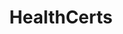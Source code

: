 ---
layout: homepage
title: HealthCerts
description: HealthCerts is a set of digital standards and schema for issuing digital COVID-19 test results certificates that are in line with international standards and the Singapore Government’s requirements. 
image: /images/healthcert-logo.svg
permalink: /
sections:
    - hero:
        title: Now you can give travellers easily verifiable Pre-departure test results
        subtitle: With HealthCerts, travellers can show that their Pre-departure test (PDT) results come from recognised healthcare providers, while officers can check that the information has not been 
        background: /images/hero-banner.png
        key_highlights:
            - title: If you are a traveller,
              description: Endorse your Pre-Departure Test Healthcerts prior to travel
              url: http://www.notarise.gov.sg
            - title: If you are a provider,
              description: Sign up to Issue Healthcerts for Medical Faciities
              url: https://go.gov.sg/healthcertscollab
    - infopic:
        title: If you are a traveller, 
        description: Endorse your Pre-Departure Test Healthcerts prior to travel
        button: Proceed 
        url: http://www.notarise.gov.sg
        image: https://via.placeholder.com/300.png
        alt: travellers
    - infopic:
        title: If you are a provider,
        description: Sign up to Issue Healthcerts for Medical Faciities
        button: Proceed 
        url: https://go.gov.sg/healthcertscollab
        image: https://via.placeholder.com/300.png
        alt: providers
    - infobar:
        title: What is HealthCerts?
        description: And some other frequently asked questions.
        button: Learn more 
        url: /faq/
    - infobar:
        title: Need help to issue HealthCerts?
        description: Here are some companies you may want to contact.
        button: View list of providers 
        url: /list-of-providers/
---         